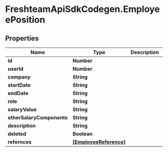# FreshteamApiSdkCodegen.EmployeePosition

## Properties

| Name                      | Type                                            | Description | Notes      |
| ------------------------- | ----------------------------------------------- | ----------- | ---------- |
| **id**                    | **Number**                                      |             | [optional] |
| **userId**                | **Number**                                      |             | [optional] |
| **company**               | **String**                                      |             | [optional] |
| **startDate**             | **String**                                      |             | [optional] |
| **endDate**               | **String**                                      |             | [optional] |
| **role**                  | **String**                                      |             | [optional] |
| **salaryValue**           | **String**                                      |             | [optional] |
| **otherSalaryComponents** | **String**                                      |             | [optional] |
| **description**           | **String**                                      |             | [optional] |
| **deleted**               | **Boolean**                                     |             | [optional] |
| **refernces**             | [**[EmployeeReference]**](EmployeeReference.md) |             | [optional] |
